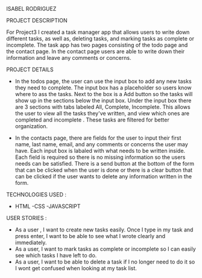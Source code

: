 ISABEL RODRIGUEZ


PROJECT DESCRIPTION 

For Project3 I created a task manager app that allows users to write down different tasks, as well as, deleting tasks, and marking tasks as complete or incomplete. The task app has two pages consisting of the todo page and the contact page. In the contact page users are able to write down their information and leave any comments or concerns.


PROJECT DETAILS 

- In the todos page, the user can use the input box to add any new tasks they need to complete. The input box has a placeholder so users know where to ass the tasks. Next to the box is a Add button so the tasks will show up in the sections below the input box. Under the input box there are 3 sections with tabs labeled All, Complete, Incomplete. This allows the user to view all the tasks they've written, and view which ones are completed and incomplete . These tasks are filtered for better organization. 

- In the contacts page, there are fields for the user to input their first name, last name, email, and any comments or concerns the user may have. Each input box is labaled with what needs to be written inside. Each field is required so there is no missing information so the users needs can be satisfied. There is a send button at the bottom of the form that can be clicked when the user is done or there is a clear button that can be clicked if the user wants to delete any information written in the form. 


TECHNOLOGIES USED :

- HTML
-CSS
-JAVASCRIPT 


USER STORIES :

-  As a user , I want to create new tasks easily. Once I type in my task and press enter, I want to be able to see what I wrote clearly and immediately.
- As a user, I want to mark tasks as complete or incomplete so I can easily see which tasks I  have left to do.
- As a user, I want to be able to delete a task if I no longer need to do it so I wont get confused when looking at my task list. 